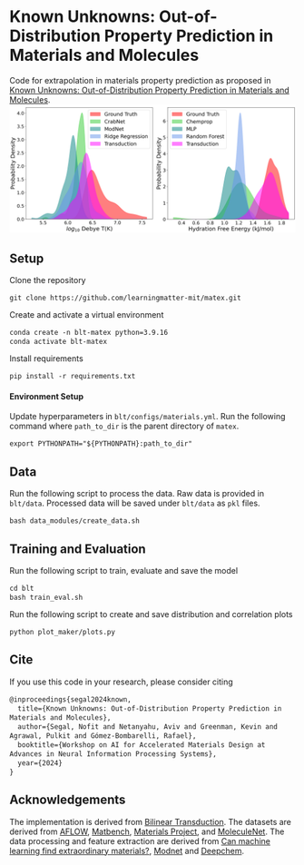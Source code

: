 # Known Unknowns: Out-of-Distribution Property Prediction in Materials and Molecules
Code for extrapolation in materials property prediction as proposed in [Known Unknowns: Out-of-Distribution Property Prediction in Materials and Molecules](https://openreview.net/pdf?id=HkfnueE7Ae).
![](motivation.png)


## Setup
Clone the repository
```
git clone https://github.com/learningmatter-mit/matex.git
```
Create and activate a virtual environment
```
conda create -n blt-matex python=3.9.16
conda activate blt-matex
```
Install requirements
```
pip install -r requirements.txt
```
#### Environment Setup
Update hyperparameters in `blt/configs/materials.yml`.
Run the following command where `path_to_dir` is the parent directory of `matex`.
```
export PYTHONPATH="${PYTHONPATH}:path_to_dir"
```


## Data
Run the following script to process the data. Raw data is provided in `blt/data`. Processed data will be saved under `blt/data` as `pkl` files.
```
bash data_modules/create_data.sh
```


## Training and Evaluation
Run the following script to train, evaluate and save the model
```
cd blt
bash train_eval.sh
```

Run the following script to create and save distribution and correlation plots
```
python plot_maker/plots.py
```


## Cite
If you use this code in your research, please consider citing
```
@inproceedings{segal2024known,
  title={Known Unknowns: Out-of-Distribution Property Prediction in Materials and Molecules},
  author={Segal, Nofit and Netanyahu, Aviv and Greenman, Kevin and Agrawal, Pulkit and Gómez-Bombarelli, Rafael},
  booktitle={Workshop on AI for Accelerated Materials Design at Advances in Neural Information Processing Systems},
  year={2024}
}
```


## Acknowledgements
The implementation is derived from [Bilinear Transduction](https://arxiv.org/abs/2304.14329).
The datasets are derived from [AFLOW](https://arxiv.org/abs/1308.5715), [Matbench](https://matbench.materialsproject.org), [Materials Project](www.materialsproject.org), and [MoleculeNet](https://moleculenet.org).
The data processing and feature extraction are derived from [Can machine learning find extraordinary materials?](https://github.com/Kaaiian/can_machine_learning_find_extraordinary_materials), [Modnet](https://github.com/ppdebreuck/modnet) and [Deepchem](https://github.com/deepchem/deepchem).
